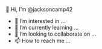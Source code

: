 👋 Hi, I’m @jacksoncamp42

- 👀 I’m interested in ...
- 🌱 I’m currently learning ...
- 💞️ I’m looking to collaborate on ...
- 📫 How to reach me ...
